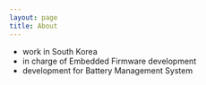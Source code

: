 ```yaml
---
layout: page
title: About
---
```


<p class="message">

  - work in South Korea
  - in charge of Embedded Firmware development
  - development for Battery Management System

</p>
